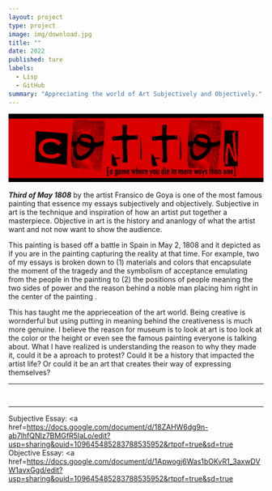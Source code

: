 ```yaml
---
layout: project
type: project
image: img/download.jpg
title: ""
date: 2022
published: ture
labels:
  - Lisp
  - GitHub
summary: "Appreciating the world of Art Subjectively and Objectively."
---
```


<img class="img-fluid" src="../img/cotton/cotton-header.png">

 ***Third of May 1808*** by the artist Fransico de Goya is one of the most famous painting that 
essence my essays subjectively and objectively. 
Subjective in art is the technique and inspiration of how an artist put together a masterpiece. 
Objective in art is the history and ananlogy of what the artist want and not now want to show the audience.

This painting is based off a battle in Spain in May 2, 1808 and it depicted as if you are in the 
painting capturing the reality at that time. For example, two of my essays is broken down to (1) materials and colors that
encapsulate the moment of the tragedy and the symbolism of acceptance emulating from the people in the painting to 
(2) the positions of people meaning the two sides of power and the reason behind a noble man placing him right in the
center of the painting .

This has taught me the apprieceation of the art world. Being creative is wornderful but using putting in meaning
behind the creativeness is much more genuine. I believe the reason for museum is to look at art is too look at the color 
or the height or even see the famous painting everyone is talking about. What I have realized is understanding the reason to 
why they made it, could it be a aproach to protest? Could it be a history that impacted the artist life? Or could it be an art 
that creates their way of expressing themselves? 


<hr>

<pre>

</pre>

<hr>

Subjective Essay: <a href=https://docs.google.com/document/d/18ZAHW6dg9n-ab7lhfQNIz7BMGfR5IaLo/edit?usp=sharing&ouid=109645485283788535952&rtpof=true&sd=true</a>
Objective Essay: <a href=https://docs.google.com/document/d/1Apwogj6Was1bOKvR1_3axwDVW1avxGgd/edit?usp=sharing&ouid=109645485283788535952&rtpof=true&sd=true</a>
